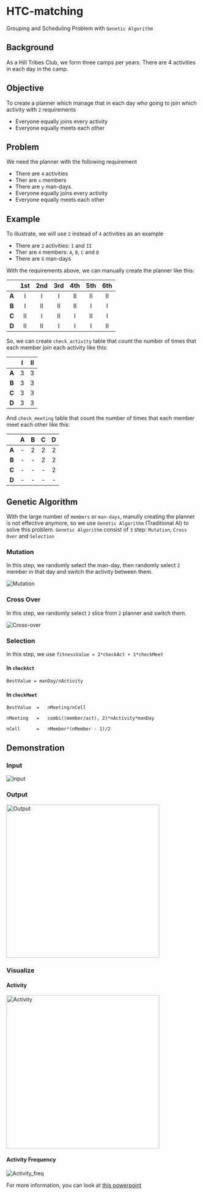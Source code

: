 # HTC-matching
Grouping and Scheduling Problem with `Genetic Algorithm`

## Background
As a Hill Tribes Club, we form three camps per years. There are 4 activities in each day in the camp.

## Objective
To create a planner which manage that in each day who going to join which activity with `2` requirements
- Everyone equally joins every activity
- Everyone equally meets each other 

## Problem
We need the planner with the following requirement
- There are `4` activities
- Ther are `x` members
- There are `y` man-days
- Everyone equally joins every activity
- Everyone equally meets each other

## Example
To illustrate, we will use `2` instead of `4` activities as an example
- There are `2` activities: `I` and `II`
- Ther are `4` members: `A`, `B`, `C` and `D`
- There are `6` man-days

With the requirements above, we can manually create the planner like this:

|       | **1st** | **2nd** | **3rd** | **4th** | **5th** | **6th** |
|:-----:|:-------:|:----:|:----:|:---------:|:---------:|:---------:|
| **A** | I | I | I | II | II | II |
| **B** | I | II | II | II | I | I |
| **C** | II | I | II | I | II | I |
| **D** | II | II | I | I | I | II |

So, we can create `check_activity` table that count the number of times that each member join each activity like this:

|       | **I** | **II** |
|:-----:|:-----:|:-----:|
| **A** | 3 | 3 |
| **B** | 3 | 3 |
| **C** | 3 | 3 |
| **D** | 3 | 3 |

And `check_meeting` table that count the number of times that each member meet each other like this:

|       | **A** | **B** | **C** | **D** |
|:-----:|:-----:|:-----:|:-----:|:-----:|
| **A** | - | 2 | 2 | 2 |
| **B** | - | - | 2 | 2 |
| **C** | - | - | - | 2 |
| **D** | - | - | - | - |


## Genetic Algorithm
With the large number of `members` or `man-days`, manully creating the planner is not effective anymore, so we use `Genetic Algorithm` (Traditional AI) to solve this problem. `Genetic Algorithm` consist of `3` step: `Mutation`, `Cross Over` and `Selection`

### Mutation
In this step, we randomly select the man-day, then randomly select `2` member in that day and switch the activity between them.

![Mutation](demo/mutation.png)

### Cross Over
In this step, we randomly select `2` slice from `2` planner and switch them.

![Cross-over](demo/cross-over.png)

### Selection
In this step, we use `fitnessValue = 2*checkAct + 1*checkMeet`

#### In `checkAct`
`BestValue = manDay/nActivity`

#### In `checkMeet`
`BestValue	=	nMeeting/nCell`

`nMeeting	=	combi((member/act), 2)*nActivity*manDay`

`nCell		=	nMember*(nMember - 1)/2`

## Demonstration

### Input
![Input](demo/input.png)

### Output
<img src="demo/output.png" alt="Output" width="400"/>

### Visualize 

#### Activity
<img src="demo/visualize_act.png" alt="Activity" width="400"/>

#### Activity Frequency
![Activity_freq](demo/visualize_act_freq.png)

For more information, you can look at [this powerpoint](https://github.com/NatthanonNon/HTC-matching/blob/main/demo/Grouping%20and%20Scheduling%20Problem.pptx)
